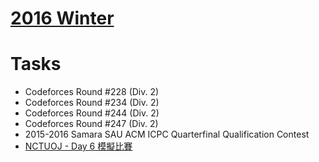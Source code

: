 # [2016 Winter](https://sites.google.com/site/pccanctu/2016-winter-camp)

# Tasks

* Codeforces Round #228 (Div. 2)
* Codeforces Round #234 (Div. 2)
* Codeforces Round #244 (Div. 2) 
* Codeforces Round #247 (Div. 2)
* 2015-2016 Samara SAU ACM ICPC Quarterfinal Qualification Contest
* [NCTUOJ - Day 6 模擬比賽](https://oj.nctu.me/groups/2/contests/1014/)

